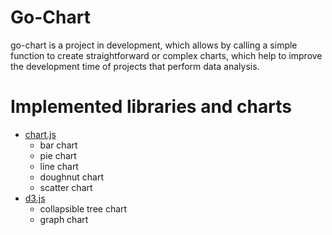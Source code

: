# Go-Chart

go-chart is a project in development, which allows by calling a simple function to create straightforward or complex charts, which help to improve the development time of projects that perform data analysis.

# Implemented libraries and charts
* <a href="https://www.chartjs.org/">chart.js</a>
    * bar chart
    * pie chart
    * line chart
    * doughnut chart
    * scatter chart
* <a href="https://d3js.org/">d3.js</a>
    * collapsible tree chart
    * graph chart